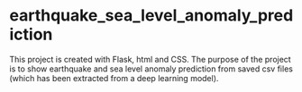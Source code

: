 # earthquake_sea_level_anomaly_prediction
This project is created with Flask, html and CSS. The purpose of the project is to show earthquake and sea level anomaly prediction from saved csv files (which has been extracted from a deep learning model).
